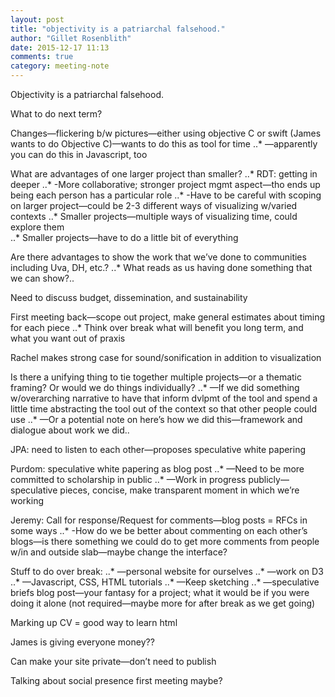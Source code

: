 ```yaml
---
layout: post
title: "objectivity is a patriarchal falsehood."
author: "Gillet Rosenblith"
date: 2015-12-17 11:13
comments: true
category: meeting-note
---
```

Objectivity is a patriarchal falsehood.

What to do next term?

Changes—flickering b/w pictures—either using objective C or swift (James wants to do Objective C)—wants to do this as tool for time
..* —apparently you can do this in Javascript, too

What are advantages of one larger project than smaller?
..* RDT: getting in deeper
..* -More collaborative; stronger project mgmt aspect—tho ends up being each person has a particular role
..* -Have to be careful with scoping on larger project—could be 2-3 different ways of visualizing w/varied contexts
..* Smaller projects—multiple ways of visualizing time, could explore them  
..* Smaller projects—have to do a little bit of everything

Are there advantages to show the work that we’ve done to communities including Uva, DH, etc.?
..* What reads as us having done something that we can show?..

Need to discuss budget, dissemination, and sustainability

First meeting back—scope out project, make general estimates about timing for each piece
..* Think over break what will benefit you long term, and what you want out of praxis

Rachel makes strong case for sound/sonification in addition to visualization

Is there a unifying thing to tie together multiple projects—or a thematic framing? Or would we do things individually?
..* —If we did something w/overarching narrative to have that inform dvlpmt of the tool and spend a little time abstracting the tool out of the context so that other people could use
          ..* —Or a potential note on here’s how we did this—framework and dialogue about work we did..

JPA: need to listen to each other—proposes speculative white papering

Purdom: speculative white papering as blog post
..* —Need to be more committed to scholarship in public
..* —Work in progress publicly—speculative pieces, concise, make transparent moment in which we’re working

Jeremy: Call for response/Request for comments—blog posts = RFCs in some ways
..* -How do we be better about commenting on each other’s blogs—is there something we could do to get more comments from people w/in and outside slab—maybe change the interface?

Stuff to do over break:
..* —personal website for ourselves
..* —work on D3
..* —Javascript, CSS, HTML tutorials
..* —Keep sketching
..* —speculative briefs blog post—your fantasy for a project; what it would be if you were doing it alone (not required—maybe more for after break as we get going)

Marking up CV = good way to learn html

James is giving everyone money??

Can make your site private—don’t need to publish

Talking about social presence first meeting maybe?
